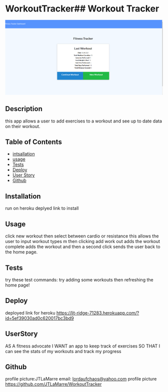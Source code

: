 # WorkoutTracker## Workout Tracker
![screenshot](public/images/screen.PNG)

 ## Description
 this app allows a user to add exercises to a workout and see up to date data on their workout. 

## Table of Contents
* [intsallation](#Installation)
* [usage](#Usage)
* [Tests](#Tests)
* [Deploy](#Deploy)
* [User Story](#UserStory)
* [Github](#Github)

## Installation
run on heroku deplyed link  to install

## Usage
click new workout then select between cardio or resistance this allows the user to input workout types m then clicking add work out adds the workout complete adds the workout and then a second click sends the user back to the home page. 


## Tests
try these test commands: try adding some workouts then refreshing the home page! 

## Deploy
deployed link for heroku
https://lit-ridge-71283.herokuapp.com/?id=5ef39030ad0c620017bc3bd9

## UserStory
AS A fitness advocate
I WANT an app to keep track of exercises
SO THAT I can see the stats of my workouts and track my progress
## Github
profile picture:JTLaMarre
email: lordaufchaos@yahoo.com
profile picture https://github.com/JTLaMarre/WorkoutTracker